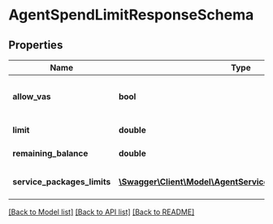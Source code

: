 # AgentSpendLimitResponseSchema

## Properties
Name | Type | Description | Notes
------------ | ------------- | ------------- | -------------
**allow_vas** | **bool** | Разрешение на использование VAS | 
**limit** | **double** | Значение лимита | [optional] 
**remaining_balance** | **double** | Остаток лимита | [optional] 
**service_packages_limits** | [**\Swagger\Client\Model\AgentServicePackagesLimitsSchema**](AgentServicePackagesLimitsSchema.md) | Лимиты по пакетам объявлений | 

[[Back to Model list]](../README.md#documentation-for-models) [[Back to API list]](../README.md#documentation-for-api-endpoints) [[Back to README]](../README.md)



